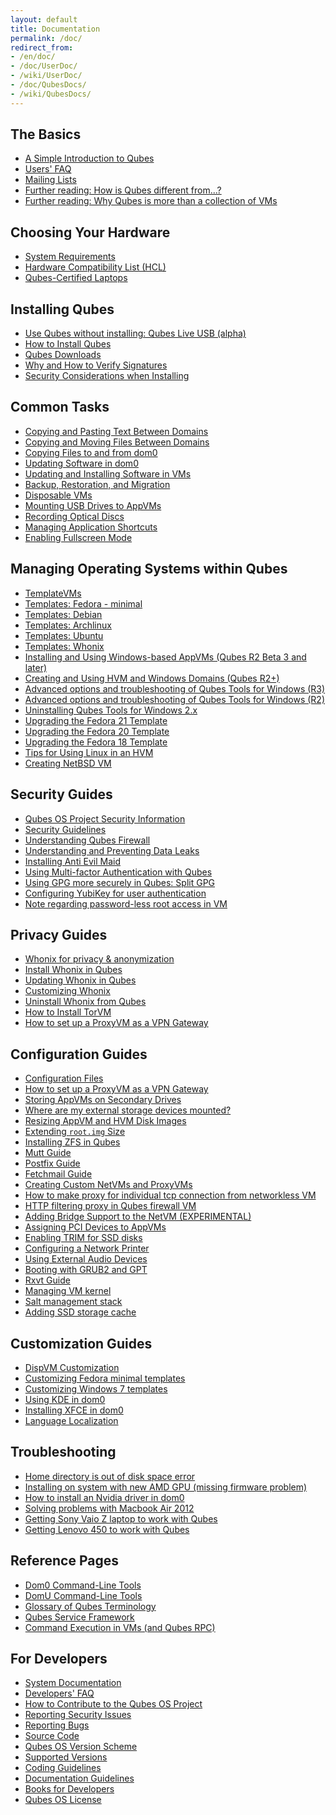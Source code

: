 ```yaml
---
layout: default
title: Documentation
permalink: /doc/
redirect_from:
- /en/doc/
- /doc/UserDoc/
- /wiki/UserDoc/
- /doc/QubesDocs/
- /wiki/QubesDocs/
---
```



The Basics
----------
 *  [A Simple Introduction to Qubes](/intro/)
 *  [Users' FAQ](/doc/user-faq/)
 *  [Mailing Lists](/doc/mailing-lists/)
 *  [Further reading: How is Qubes different from...?](http://blog.invisiblethings.org/2012/09/12/how-is-qubes-os-different-from.html)
 *  [Further reading: Why Qubes is more than a collection of VMs](http://www.invisiblethingslab.com/resources/2014/Software_compartmentalization_vs_physical_separation.pdf)


Choosing Your Hardware
----------------------
 *  [System Requirements](/doc/system-requirements/)
 *  [Hardware Compatibility List (HCL)](/hcl/)
 *  [Qubes-Certified Laptops](/doc/certified-laptops/)


Installing Qubes
----------------
 *  [Use Qubes without installing: Qubes Live USB (alpha)](/doc/live-usb/)
 *  [How to Install Qubes](/doc/installation-guide/)
 *  [Qubes Downloads](/downloads/)
 *  [Why and How to Verify Signatures](/doc/verifying-signatures/)
 *  [Security Considerations when Installing](/doc/install-security/)


Common Tasks
------------
 *  [Copying and Pasting Text Between Domains](/doc/copy-paste/)
 *  [Copying and Moving Files Between Domains](/doc/copying-files/)
 *  [Copying Files to and from dom0](/doc/copy-to-dom0/)
 *  [Updating Software in dom0](/doc/software-update-dom0/)
 *  [Updating and Installing Software in VMs](/doc/software-update-vm/)
 *  [Backup, Restoration, and Migration](/doc/backup-restore/)
 *  [Disposable VMs](/doc/dispvm/)
 *  [Mounting USB Drives to AppVMs](/doc/stick-mounting/)
 *  [Recording Optical Discs](/doc/recording-optical-discs/)
 *  [Managing Application Shortcuts](/doc/managing-appvm-shortcuts/)
 *  [Enabling Fullscreen Mode](/doc/full-screen-mode/)


Managing Operating Systems within Qubes
---------------------------------------
 *  [TemplateVMs](/doc/templates/)
 *  [Templates: Fedora - minimal](/doc/templates/fedora-minimal/)
 *  [Templates: Debian](/doc/templates/debian/)
 *  [Templates: Archlinux](/doc/templates/archlinux/)
 *  [Templates: Ubuntu](/doc/templates/ubuntu/)
 *  [Templates: Whonix](/doc/templates/whonix/)
 *  [Installing and Using Windows-based AppVMs (Qubes R2 Beta 3 and later)](/doc/windows-appvms/)
 *  [Creating and Using HVM and Windows Domains (Qubes R2+)](/doc/hvm-create/)
 *  [Advanced options and troubleshooting of Qubes Tools for Windows (R3)](/doc/windows-tools-3/)
 *  [Advanced options and troubleshooting of Qubes Tools for Windows (R2)](/doc/windows-tools-2/)
 *  [Uninstalling Qubes Tools for Windows 2.x](/doc/uninstalling-windows-tools-2/)
 *  [Upgrading the Fedora 21 Template](/doc/fedora-template-upgrade-21/)
 *  [Upgrading the Fedora 20 Template](/doc/fedora-template-upgrade-20/)
 *  [Upgrading the Fedora 18 Template](/doc/fedora-template-upgrade-18/)
 *  [Tips for Using Linux in an HVM](/doc/linux-hvm-tips/)
 *  [Creating NetBSD VM](https://groups.google.com/group/qubes-devel/msg/4015c8900a813985)


Security Guides
---------------
 *  [Qubes OS Project Security Information](/security/)
 *  [Security Guidelines](/doc/security-guidelines/)
 *  [Understanding Qubes Firewall](/doc/qubes-firewall/)
 *  [Understanding and Preventing Data Leaks](/doc/data-leaks/)
 *  [Installing Anti Evil Maid](/doc/anti-evil-maid/)
 *  [Using Multi-factor Authentication with Qubes](/doc/multifactor-authentication/)
 *  [Using GPG more securely in Qubes: Split GPG](/doc/split-gpg/)
 *  [Configuring YubiKey for user authentication](/doc/yubi-key/)
 *  [Note regarding password-less root access in VM](/doc/vm-sudo/)


Privacy Guides
--------------
  *  [Whonix for privacy & anonymization](/doc/privacy/whonix/)
  *  [Install Whonix in Qubes](/doc/privacy/install-whonix/)
  *  [Updating Whonix in Qubes](/doc/privacy/updating-whonix/)
  *  [Customizing Whonix](/doc/privacy/customizing-whonix/)
  *  [Uninstall Whonix from Qubes](/doc/privacy/uninstall-whonix/)
  *  [How to Install TorVM](/doc/privacy/torvm/)
  *  [How to set up a ProxyVM as a VPN Gateway](/doc/privacy/vpn/)


Configuration Guides
--------------------
 *  [Configuration Files](/doc/config-files/)
 *  [How to set up a ProxyVM as a VPN Gateway](/doc/vpn/)
 *  [Storing AppVMs on Secondary Drives](/doc/secondary-storage/)
 *  [Where are my external storage devices mounted?](/doc/external-device-mount-point/)
 *  [Resizing AppVM and HVM Disk Images](/doc/resize-disk-image/)
 *  [Extending `root.img` Size](/doc/resize-root-disk-image/)
 *  [Installing ZFS in Qubes](/doc/zfs/)
 *  [Mutt Guide](/doc/mutt/)
 *  [Postfix Guide](/doc/postfix/)
 *  [Fetchmail Guide](/doc/fetchmail/)
 *  [Creating Custom NetVMs and ProxyVMs](http://theinvisiblethings.blogspot.com/2011/09/playing-with-qubes-networking-for-fun.html)
 *  [How to make proxy for individual tcp connection from networkless VM](https://groups.google.com/group/qubes-devel/msg/4ca950ab6d7cd11a)
 *  [HTTP filtering proxy in Qubes firewall VM](https://groups.google.com/group/qubes-devel/browse_thread/thread/5252bc3f6ed4b43e/d881deb5afaa2a6c#39c95d63fccca12b)
 *  [Adding Bridge Support to the NetVM (EXPERIMENTAL)](/doc/network-bridge-support/)
 *  [Assigning PCI Devices to AppVMs](/doc/assigning-devices/)
 *  [Enabling TRIM for SSD disks](/doc/disk-trim/)
 *  [Configuring a Network Printer](/doc/network-printer/)
 *  [Using External Audio Devices](/doc/external-audio/)
 *  [Booting with GRUB2 and GPT](https://groups.google.com/group/qubes-devel/browse_thread/thread/e4ac093cabd37d2b/d5090c20d92c4128#d5090c20d92c4128)
 *  [Rxvt Guide](/doc/rxvt/)
 *  [Managing VM kernel](/doc/managing-vm-kernel/)
 *  [Salt management stack](/doc/salt/)
 *  [Adding SSD storage cache](https://groups.google.com/d/msgid/qubes-users/a08359c9-9eb0-4d1a-ad92-a8a9bc676ea6%40googlegroups.com)

Customization Guides
--------------------
 *  [DispVM Customization](/doc/dispvm-customization/)
 *  [Customizing Fedora minimal templates](/doc/fedora-minimal-template-customization)
 *  [Customizing Windows 7 templates](/doc/windows-template-customization)
 *  [Using KDE in dom0](/doc/kde/)
 *  [Installing XFCE in dom0](/doc/xfce/)
 *  [Language Localization](/doc/language-localization/)


Troubleshooting
---------------
 *  [Home directory is out of disk space error](/doc/out-of-memory/)
 *  [Installing on system with new AMD GPU (missing firmware problem)](https://groups.google.com/group/qubes-devel/browse_thread/thread/e27a57b0eda62f76)
 *  [How to install an Nvidia driver in dom0](/doc/install-nvidia-driver/)
 *  [Solving problems with Macbook Air 2012](https://groups.google.com/group/qubes-devel/browse_thread/thread/b8b0d819d2a4fc39/d50a72449107ab21#8a9268c09d105e69)
 *  [Getting Sony Vaio Z laptop to work with Qubes](/doc/sony-vaio-tinkering/)
 *  [Getting Lenovo 450 to work with Qubes](/doc/lenovo450-tinkering/)


Reference Pages
---------------
 *  [Dom0 Command-Line Tools](/doc/dom0-tools/)
 *  [DomU Command-Line Tools](/doc/vm-tools/)
 *  [Glossary of Qubes Terminology](/doc/glossary/)
 *  [Qubes Service Framework](/doc/qubes-service/)
 *  [Command Execution in VMs (and Qubes RPC)](/doc/qrexec/)


For Developers
--------------
 *  [System Documentation](/doc/system-doc/)
 *  [Developers' FAQ](/doc/devel-faq/)
 *  [How to Contribute to the Qubes OS Project](/doc/contributing/)
 *  [Reporting Security Issues](/security/)
 *  [Reporting Bugs](/doc/reporting-bugs/)
 *  [Source Code](/doc/source-code/)
 *  [Qubes OS Version Scheme](/doc/version-scheme/)
 *  [Supported Versions](/doc/supported-versions/)
 *  [Coding Guidelines](/doc/coding-style/)
 *  [Documentation Guidelines](/doc/doc-guidelines/)
 *  [Books for Developers](/doc/devel-books/)
 *  [Qubes OS License](/doc/license/)
